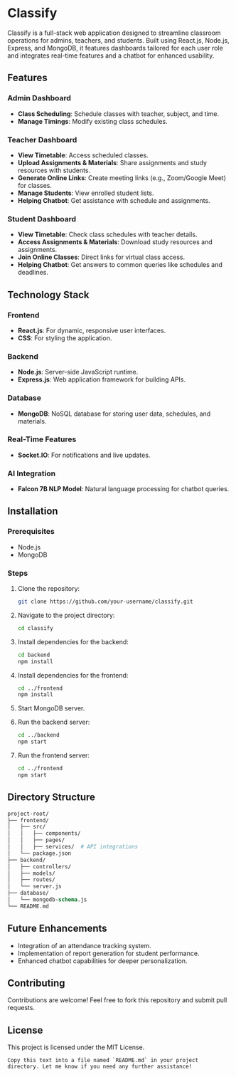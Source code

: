 
# Classify

Classify is a full-stack web application designed to streamline classroom operations for admins, teachers, and students. Built using React.js, Node.js, Express, and MongoDB, it features dashboards tailored for each user role and integrates real-time features and a chatbot for enhanced usability.

## Features

### Admin Dashboard
- **Class Scheduling**: Schedule classes with teacher, subject, and time.
- **Manage Timings**: Modify existing class schedules.

### Teacher Dashboard
- **View Timetable**: Access scheduled classes.
- **Upload Assignments & Materials**: Share assignments and study resources with students.
- **Generate Online Links**: Create meeting links (e.g., Zoom/Google Meet) for classes.
- **Manage Students**: View enrolled student lists.
- **Helping Chatbot**: Get assistance with schedule and assignments.

### Student Dashboard
- **View Timetable**: Check class schedules with teacher details.
- **Access Assignments & Materials**: Download study resources and assignments.
- **Join Online Classes**: Direct links for virtual class access.
- **Helping Chatbot**: Get answers to common queries like schedules and deadlines.

## Technology Stack

### Frontend
- **React.js**: For dynamic, responsive user interfaces.
- **CSS**: For styling the application.

### Backend
- **Node.js**: Server-side JavaScript runtime.
- **Express.js**: Web application framework for building APIs.

### Database
- **MongoDB**: NoSQL database for storing user data, schedules, and materials.

### Real-Time Features
- **Socket.IO**: For notifications and live updates.

### AI Integration
- **Falcon 7B NLP Model**: Natural language processing for chatbot queries.

## Installation

### Prerequisites
- Node.js
- MongoDB

### Steps
1. Clone the repository:
   ```bash
   git clone https://github.com/your-username/classify.git
2. Navigate to the project directory:
   ```bash  
   cd classify

3. Install dependencies for the backend:
   ```bash
   cd backend
   npm install
4. Install dependencies for the frontend:
   ```bash
   cd ../frontend
   npm install
5. Start MongoDB server.

6. Run the backend server:
   ```bash
   cd ../backend
   npm start
7. Run the frontend server:
   ```bash
   cd ../frontend
   npm start
## Directory Structure
```graphql
project-root/
├── frontend/
│   ├── src/
│   │   ├── components/
│   │   ├── pages/
│   │   ├── services/  # API integrations
│   └── package.json
├── backend/
│   ├── controllers/
│   ├── models/
│   ├── routes/
│   └── server.js
├── database/
│   └── mongodb-schema.js
└── README.md
```
## Future Enhancements
- Integration of an attendance tracking system.
- Implementation of report generation for student performance.
- Enhanced chatbot capabilities for deeper personalization.

## Contributing
Contributions are welcome! Feel free to fork this repository and submit pull requests.

## License
This project is licensed under the MIT License.

```vbnet
Copy this text into a file named `README.md` in your project directory. Let me know if you need any further assistance!
```

